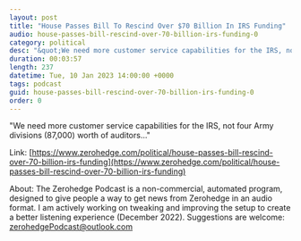 ```yaml
---
layout: post
title: "House Passes Bill To Rescind Over $70 Billion In IRS Funding"
audio: house-passes-bill-rescind-over-70-billion-irs-funding-0
category: political
desc: "&quot;We need more customer service capabilities for the IRS, not four Army divisions (87,000) worth of auditors...&quot;"
duration: 00:03:57
length: 237
datetime: Tue, 10 Jan 2023 14:00:00 +0000
tags: podcast
guid: house-passes-bill-rescind-over-70-billion-irs-funding-0
order: 0
---
```

&quot;We need more customer service capabilities for the IRS, not four Army divisions (87,000) worth of auditors...&quot;

Link: [https://www.zerohedge.com/political/house-passes-bill-rescind-over-70-billion-irs-funding](https://www.zerohedge.com/political/house-passes-bill-rescind-over-70-billion-irs-funding)

About: The Zerohedge Podcast is a non-commercial, automated program, designed to give people a way to get news from Zerohedge in an audio format.  I am actively working on tweaking and improving the setup to create a better listening experience (December 2022).  Suggestions are welcome: [zerohedgePodcast@outlook.com](mailto:zerohedgePodcast@outlook.com)